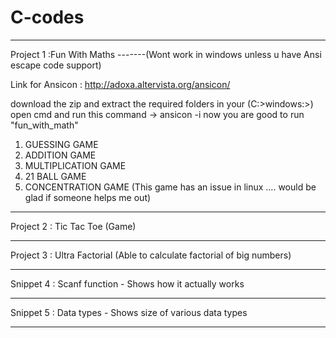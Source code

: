 # C-codes

***********************************************************************
Project 1 :Fun With Maths -------(Wont work in windows unless u have Ansi escape code support)

Link for Ansicon : http://adoxa.altervista.org/ansicon/

download the zip and extract the required folders in your (C:>windows:>) 
open cmd and run this command ->   ansicon -i 
now you are good to run "fun_with_math"

1.  GUESSING GAME
2.  ADDITION GAME
3.  MULTIPLICATION GAME
4.  21 BALL GAME
5.  CONCENTRATION GAME (This game has an issue in linux .... would be glad if someone helps me out)
************************************************************************

Project 2 : Tic Tac Toe (Game)

************************************************************************

Project 3 : Ultra Factorial (Able to calculate factorial of big numbers)

************************************************************************

Snippet 4 : Scanf function - Shows how it actually works

************************************************************************

Snippet 5 : Data types - Shows size of various data types

************************************************************************
